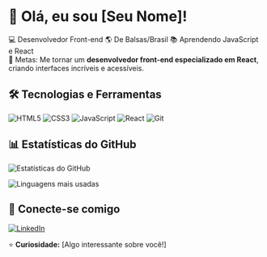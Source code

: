 # 👋 Olá, eu sou [Seu Nome]!

💻 Desenvolvedor Front-end
🌎 De Balsas/Brasil 
📚 Aprendendo JavaScript e React  
🎯 Metas: Me tornar um **desenvolvedor front-end especializado em React**, criando interfaces incríveis e acessíveis.

## 🛠️ Tecnologias e Ferramentas  

![HTML5](https://img.shields.io/badge/HTML5-E34F26?style=for-the-badge&logo=html5&logoColor=white)
![CSS3](https://img.shields.io/badge/CSS3-1572B6?style=for-the-badge&logo=css3&logoColor=white)
![JavaScript](https://img.shields.io/badge/JavaScript-F7DF1E?style=for-the-badge&logo=javascript&logoColor=black)
![React](https://img.shields.io/badge/React-61DAFB?style=for-the-badge&logo=react&logoColor=black)
![Git](https://img.shields.io/badge/Git-E44C30?style=for-the-badge&logo=git&logoColor=white)

## 📊 Estatísticas do GitHub  

![Estatísticas do GitHub](https://github-readme-stats.vercel.app/api?username=luisdevstudent&show_icons=true&theme=dracula)  

![Linguagens mais usadas](https://github-readme-stats.vercel.app/api/top-langs/?username=luisdevstudent&layout=compact&theme=dracula)  

## 🔗 Conecte-se comigo  

[![LinkedIn](https://img.shields.io/badge/LinkedIn-0077B5?style=for-the-badge&logo=linkedin&logoColor=white)](https://linkedin.com/in/seu-perfil)  

⭐ **Curiosidade:** [Algo interessante sobre você!]  

